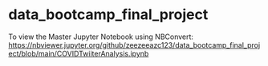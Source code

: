# data_bootcamp_final_project

To view the Master Jupyter Notebook using NBConvert: https://nbviewer.jupyter.org/github/zeezeeazc123/data_bootcamp_final_project/blob/main/COVIDTwiiterAnalysis.ipynb
